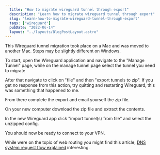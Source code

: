 ```yaml
---
  title: "How to migrate wireguard tunnel through export"
  description: "Learn how to migrate wireguard tunnel through export"
  slug: 'learn-how-to-migrate-wireguard-tunnel-through-export'
  tags: ["wireguard"]
  pubDate: "2022-06-14"
  layout: "../layouts/BlogPostLayout.astro"
---
```


This Wireguard tunnel migration took place on a Mac and was moved to another Mac. Steps may be slightly different on Windows.

To start, open the Wireguard application and navigate to the "Manage Tunnel" page, while on the manage tunnel page select the tunnel you need to migrate

After that navigate to click on "file" and then "export tunnels to zip". If you get no response from this action, try quitting and restarting Wireguard, this was something that happened to me.

From there complete the export and email yourself the zip file.

On your new computer download the zip file and extract the contents.

In the new Wireguard app click "import tunnel(s) from file" and select the unzipped config.

You should now be ready to connect to your VPN.

While were on the topic of web routing you might find this article, [DNS system request flow explained](https://tinytechtuts.com/2022-dns-system-request-flow-explained/) interesting.